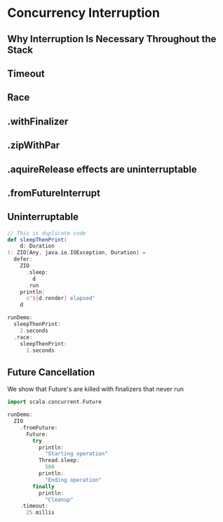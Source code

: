 # Concurrency Interruption

## Why Interruption Is Necessary Throughout the Stack

## Timeout
## Race

## .withFinalizer
## .zipWithPar
## .aquireRelease effects are uninterruptable
## .fromFutureInterrupt

## Uninterruptable


```scala mdoc
// This is duplicate code
def sleepThenPrint(
    d: Duration
): ZIO[Any, java.io.IOException, Duration] =
  defer:
    ZIO
      .sleep:
        d
      .run
    println:
      s"${d.render} elapsed"
    d
```

```scala mdoc
runDemo:
  sleepThenPrint:
    2.seconds
  .race:
    sleepThenPrint:
      1.seconds
```

## Future Cancellation

We show that Future's are killed with finalizers that never run

```scala mdoc
import scala.concurrent.Future

runDemo:
  ZIO
    .fromFuture:
      Future:
        try
          println:
            "Starting operation"
          Thread.sleep:
            500
          println:
            "Ending operation"
        finally
          println:
            "Cleanup"
    .timeout:
      25.millis
```
